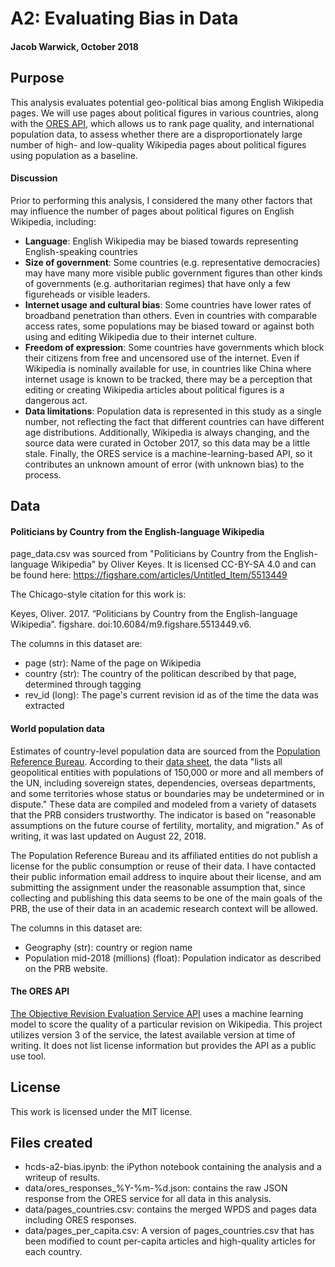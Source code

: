 # A2: Evaluating Bias in Data
#### Jacob Warwick, October 2018

## Purpose
This analysis evaluates potential geo-political bias among English Wikipedia pages. 
We will use pages about political figures in various countries, along with the
[ORES API](https://www.mediawiki.org/wiki/ORES), which allows us to rank page quality, and 
international population data, to assess whether there are a disproportionately large number of
high- and low-quality Wikipedia pages about political figures using population as a baseline.

#### Discussion
Prior to performing this analysis, I considered the many other factors that may influence the number of pages about 
political figures on English Wikipedia, including:

* **Language**: English Wikipedia may be biased towards representing English-speaking countries
* **Size of government**: Some countries (e.g. representative democracies) may have many more visible public government
figures than other kinds of governments (e.g. authoritarian regimes) that have only a few figureheads or visible leaders.
* **Internet usage and cultural bias**: Some countries have lower rates of broadband penetration than others. 
Even in countries with comparable access rates, some populations may be biased toward or against both using and 
editing Wikipedia due to their internet culture.
* **Freedom of expression**: Some countries have governments which block their citizens from free and uncensored use of 
the internet. Even if Wikipedia is nominally available for use, in countries like China where internet usage is known to
be tracked, there may be a perception that editing or creating Wikipedia articles about political figures is a dangerous act.
* **Data limitations**: Population data is represented in this study as a single number, not reflecting the fact that different
countries can have different age distributions. Additionally, Wikipedia is always changing, and the source data were curated in October 2017, so this data may be a little stale. Finally, the ORES service is a machine-learning-based API, so it contributes an
unknown amount of error (with unknown bias) to the process. 

 
## Data 

#### Politicians by Country from the English-language Wikipedia
page_data.csv was sourced from "Politicians by Country from the English-language Wikipedia" by Oliver Keyes. 
It is licensed CC-BY-SA 4.0 and can be found here:
https://figshare.com/articles/Untitled_Item/5513449

The Chicago-style citation for this work is:

Keyes, Oliver. 2017. “Politicians by Country from the English-language Wikipedia”. figshare. 
doi:10.6084/m9.figshare.5513449.v6.

The columns in this dataset are:
* page (str): Name of the page on Wikipedia
* country (str): The country of the politican described by that page, determined through tagging
* rev_id (long): The page's current revision id as of the time the data was extracted

#### World population data
Estimates of country-level population data are sourced from the [Population Reference Bureau](https://www.prb.org/). 
According to their [data sheet](http://www.worldpopdata.org/table), the data "lists all geopolitical entities with 
populations of 150,000 or more and all members of the UN, including sovereign states, dependencies, overseas departments, 
and some territories whose status or boundaries may be undetermined or in dispute." These data are compiled and modeled
from a variety of datasets that the PRB considers trustworthy. The indicator is based on "reasonable assumptions on the future course of fertility, mortality, and migration." As of writing, it was last updated on August 22, 2018.


The Population Reference Bureau and its affiliated entities do not publish a license for the public consumption or reuse of their data.
I have contacted their public information email address to inquire about their license, and am submitting the assignment under
the reasonable assumption that, since collecting and publishing this data seems to be one of the main goals of the PRB,
the use of their data in an academic research context will be allowed.

The columns in this dataset are:
* Geography (str): country or region name
* Population mid-2018 (millions) (float): Population indicator as described on the PRB website.  

#### The ORES API
[The Objective Revision Evaluation Service API](https://www.mediawiki.org/wiki/ORES) uses a machine learning model to score the quality of a particular
revision on Wikipedia. This project utilizes version 3 of the service, the latest available version at time of writing. It does not list license information but provides the API as a public use tool.


## License
This work is licensed under the MIT license.


## Files created
* hcds-a2-bias.ipynb: the iPython notebook containing the analysis and a writeup of results.
* data/ores_responses_%Y-%m-%d.json: contains the raw JSON response from the ORES service for all data in this analysis.
* data/pages_countries.csv: contains the merged WPDS and pages data including ORES responses.
* data/pages_per_capita.csv: A version of pages_countries.csv that has been modified to count per-capita articles and
high-quality articles for each country.
